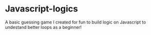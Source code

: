 # Javascript-logics

A basic guessing game I created for fun to build logic on Javascript to undestand better loops as a beginner!
